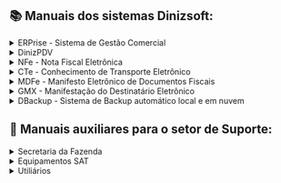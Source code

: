 
## :books: Manuais dos sistemas Dinizsoft:
<details>
<summary>ERPrise - Sistema de Gestão Comercial</summary>

- [Manual de abertura e fechamento de turnos-caixa](https://github.com/user-attachments/files/15906064/0001.v.1.0.0.Manual.de.abertura.e.fechamento.de.turno-caixa.do.sistema.ERPrise.pdf)
- [Manual para lançamentos de entradas e saídas no turno-caixa](https://github.com/user-attachments/files/15906068/0002.v.1.0.0.Manual.para.lancamentos.de.entradas.e.saidas.no.turno-caixa.do.sistema.ERPrise.pdf)
- [Manual de geração, importação de arquivos e envio de carga para Balança Toledo Prix através do software MGV](https://github.com/user-attachments/files/15973950/0009.v.1.0.0.Manual.de.geracao.importacao.de.arquivos.e.envio.de.carga.para.Balanca.Toledo.Prix.atraves.do.software.MGV.pdf)

- [Manuais em desenvolvimento]

</details>

<details>
<summary>DinizPDV</summary>
CFe SAT - Cupom Fiscal Eletrônico / NFCe - Nota Fiscal de Consumidor Eletrônico

- [Manual de configuração para emissão da NFC-e](https://github.com/user-attachments/files/15957613/0006.v.1.0.0.Manual.de.configuracao.para.emissao.da.NFCe.no.sistema.DinizPDV.pdf)

</details>

<details>
<summary>NFe - Nota Fiscal Eletrônica</summary>

- [Manuais em desenvolvimento]

</details>

<details>
<summary>CTe - Conhecimento de Transporte Eletrônico</summary>

- [Manuais em desenvolvimento]

</details>

<details>
<summary>MDFe - Manifesto Eletrônico de Documentos Fiscais</summary>

- [Manuais em desenvolvimento]

</details>

<details>
<summary>GMX - Manifestação do Destinatário Eletrônico</summary>

- [Manuais em desenvolvimento]

</details>

<details>
<summary>DBackup - Sistema de Backup automático local e em nuvem</summary>

- [Manual de instalação e configuração do sistema dBackup](https://github.com/user-attachments/files/15905251/0011.Manual.de.instalacao.e.configuracao.do.sistema.dBackup.pdf)

</details>

## :toolbox: Manuais auxiliares para o setor de Suporte:

<details>
<summary>Secretaria da Fazenda</summary>

- [Manual de credenciamento para emissão da NFC-e no estado de São Paulo](https://github.com/user-attachments/files/15920283/0007.v.1.0.0.Manual.de.credenciamento.para.emissao.da.NFC-e.no.estado.de.Sao.Paulo.pdf)
- [Manual de vinculação do equipamento SAT ao CNPJ do contribuinte do estado de São Paulo] (https://github.com/user-attachments/files/17344146/0010.v.1.0.0.Manual.de.vinculacao.do.equipamento.SAT.ao.CNPJ.do.contribuinte.do.estado.de.Sao.Paulo.pdf)

- [Manuais em desenvolvimento]

</details>

<details>
<summary>Equipamentos SAT</summary>

- [Manual de instalação e ativação do equipamento SAT da fabricante Control iD](https://github.com/user-attachments/files/15919690/0004.v.1.0.0.Manual.de.instalacao.e.ativacao.do.equipamento.SAT.da.fabricante.Control.iD.pdf)
- [Manual de desativação do equipamento SAT da fabricante TANCA e JETWAY](https://github.com/user-attachments/files/15972842/0008.V.1.0.0.Manual.de.desativacao.do.equipamento.SAT.da.fabricante.TANCA.e.JETWAY.pdf)
- [Manuais em desenvolvimento]

</details>

<details>
<summary>Utiliários</summary>
    
- [Manual de instalação e configuração do sistema RustDesk](https://github.com/user-attachments/files/15905238/0012.Manual.de.instalacao.e.configuracao.do.sistema.RustDesk.pdf)

- [Manual de instalação do validador EFD ICMS IPI - SPED Fiscal](https://github.com/user-attachments/files/17317023/0013.v.1.0.0.Manual.de.instalacao.do.validador.EFD.ICMS.IPI.-.SPED.Fiscal.pdf)

- [Manual de instalação do validador EFD Contribuições - SPED Contribuições](https://github.com/user-attachments/files/17317028/0014.v.1.0.0.Manual.de.instalacao.do.validador.EFD.Contribuicoes.-.SPED.Contribuicoes.pdf)


</details>
